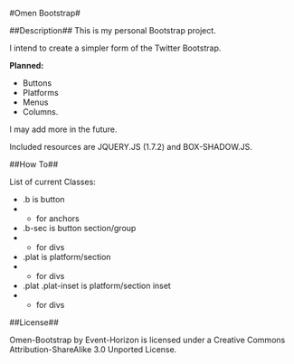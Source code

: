 #Omen Bootstrap#

##Description##
This is my personal Bootstrap project. 

I intend to create a simpler form of the Twitter Bootstrap. 

**Planned:**
 - Buttons
 - Platforms
 - Menus
 - Columns.

I may add more in the future.



Included resources are JQUERY.JS (1.7.2) and BOX-SHADOW.JS.

##How To##

List of current Classes:
 - .b is button
 -  - for anchors
 - .b-sec is button section/group
 -  - for divs
 - .plat is platform/section
 -  - for divs
 - .plat .plat-inset is platform/section inset
 -  - for divs

##License##

Omen-Bootstrap by Event-Horizon is licensed under a Creative Commons Attribution-ShareAlike 3.0 Unported License.